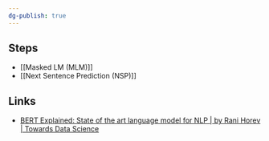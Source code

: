 ```yaml
---
dg-publish: true
---
```


## Steps
- [[Masked LM (MLM)]]
- [[Next Sentence Prediction (NSP)]]
## Links
- [BERT Explained: State of the art language model for NLP | by Rani Horev | Towards Data Science](https://towardsdatascience.com/bert-explained-state-of-the-art-language-model-for-nlp-f8b21a9b6270)